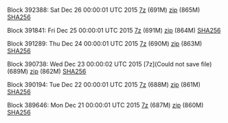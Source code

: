 Block 392388: Sat Dec 26 00:00:01 UTC 2015 [7z](https://transfer.sh/13PfjH/bootstrap.dat.20151226.7z) (691M) [zip](https://transfer.sh/iuTmE/bootstrap.dat.20151226.zip) (865M) [SHA256](https://transfer.sh/4gqY2/sha256.txt)

Block 391841: Fri Dec 25 00:00:01 UTC 2015 [7z](https://transfer.sh/12r65x/bootstrap.dat.20151225.7z) (691M) [zip](https://transfer.sh/sgazP/bootstrap.dat.20151225.zip) (864M) [SHA256](https://transfer.sh/Idx30/sha256.txt)

Block 391289: Thu Dec 24 00:00:01 UTC 2015 [7z](https://transfer.sh/npNAd/bootstrap.dat.20151224.7z) (690M) [zip](https://transfer.sh/5VGqw/bootstrap.dat.20151224.zip) (863M) [SHA256](https://transfer.sh/nnrV8/sha256.txt)

Block 390738: Wed Dec 23 00:00:02 UTC 2015 [7z](Could not save file) (689M) [zip](https://transfer.sh/VJyf/bootstrap.dat.20151223.zip) (862M) [SHA256](https://transfer.sh/FSAYw/sha256.txt)

Block 390194: Tue Dec 22 00:00:01 UTC 2015 [7z](https://transfer.sh/XnIeU/bootstrap.dat.20151222.7z) (688M) [zip](https://transfer.sh/pIof6/bootstrap.dat.20151222.zip) (861M) [SHA256](https://transfer.sh/MaUi0/sha256.txt)

Block 389646: Mon Dec 21 00:00:01 UTC 2015 [7z](https://transfer.sh/1355y4/bootstrap.dat.20151221.7z) (687M) [zip](https://transfer.sh/FJlyn/bootstrap.dat.20151221.zip) (860M) [SHA256](https://transfer.sh/V82T1/sha256.txt)
